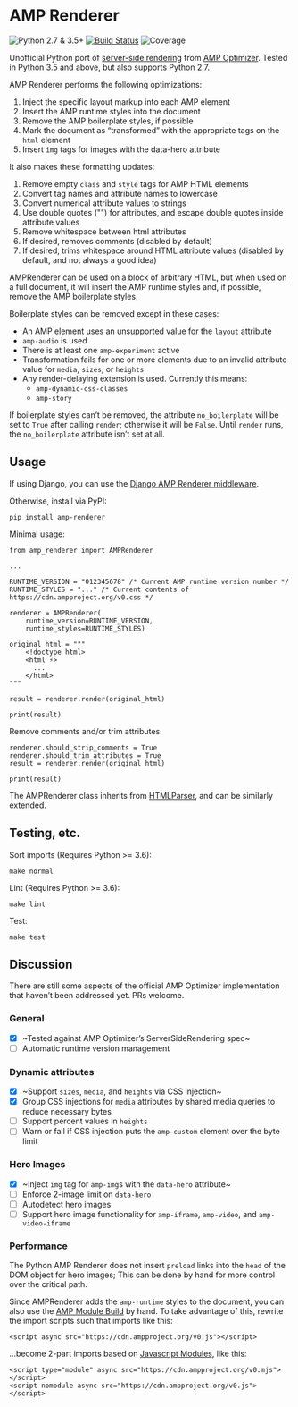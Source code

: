 # AMP Renderer

![Python 2.7 & 3.5+](https://img.shields.io/badge/python-2.7%20%7C%203.5%2B-blue) [![Build Status](https://travis-ci.com/chasefinch/amp-renderer.svg?branch=master)](https://travis-ci.com/chasefinch/amp-renderer) ![Coverage](https://img.shields.io/badge/coverage-89%25-green)

Unofficial Python port of [server-side rendering](https://amp.dev/documentation/guides-and-tutorials/optimize-and-measure/amp-optimizer-guide/explainer/?format=websites) from [AMP Optimizer](https://github.com/ampproject/amp-toolbox/tree/main/packages/optimizer). Tested in Python 3.5 and above, but also supports Python 2.7.

AMP Renderer performs the following optimizations:
1. Inject the specific layout markup into each AMP element
2. Insert the AMP runtime styles into the document
3. Remove the AMP boilerplate styles, if possible
4. Mark the document as “transformed” with the appropriate tags on the `html` element
5. Insert `img` tags for images with the data-hero attribute

It also makes these formatting updates:
1. Remove empty `class` and `style` tags for AMP HTML elements
2. Convert tag names and attribute names to lowercase
3. Convert numerical attribute values to strings
4. Use double quotes ("") for attributes, and escape double quotes inside attribute values
5. Remove whitespace between html attributes
6. If desired, removes comments (disabled by default)
7. If desired, trims whitespace around HTML attribute values (disabled by default, and not always a good idea)

AMPRenderer can be used on a block of arbitrary HTML, but when used on a full document, it will insert the AMP runtime styles and, if possible, remove the AMP boilerplate styles.

Boilerplate styles can be removed except in these cases:
- An AMP element uses an unsupported value for the `layout` attribute
- `amp-audio` is used
- There is at least one `amp-experiment` active
- Transformation fails for one or more elements due to an invalid attribute value for `media`, `sizes`, or `heights`
- Any render-delaying extension is used. Currently this means:
  - `amp-dynamic-css-classes`
  - `amp-story`

If boilerplate styles can’t be removed, the attribute `no_boilerplate` will be set to `True` after calling `render`; otherwise it will be `False`. Until `render` runs, the `no_boilerplate` attribute isn’t set at all.

## Usage

If using Django, you can use the [Django AMP Renderer middleware](https://github.com/chasefinch/django-amp-renderer).

Otherwise, install via PyPI:
	
	pip install amp-renderer

Minimal usage:

	from amp_renderer import AMPRenderer

	...

	RUNTIME_VERSION = "012345678" /* Current AMP runtime version number */
	RUNTIME_STYLES = "..." /* Current contents of https://cdn.ampproject.org/v0.css */

	renderer = AMPRenderer(
		runtime_version=RUNTIME_VERSION,
		runtime_styles=RUNTIME_STYLES)

	original_html = """
	    <!doctype html>
	    <html ⚡>
	      ...
	    </html>
	"""

	result = renderer.render(original_html)

	print(result)


Remove comments and/or trim attributes:

	renderer.should_strip_comments = True
	renderer.should_trim_attributes = True
	result = renderer.render(original_html)

	print(result)


The AMPRenderer class inherits from [HTMLParser](https://docs.python.org/3/library/html.parser.html), and can be similarly extended.

## Testing, etc.

Sort imports (Requires Python >= 3.6):

	make normal

Lint (Requires Python >= 3.6):

	make lint

Test:

	make test

## Discussion

There are still some aspects of the official AMP Optimizer implementation that haven’t been addressed yet. PRs welcome.

### General
- [x] ~Tested against AMP Optimizer’s ServerSideRendering spec~
- [ ] Automatic runtime version management

### Dynamic attributes
- [x] ~Support `sizes`, `media`, and `heights` via CSS injection~
- [x] Group CSS injections for `media` attributes by shared media queries to reduce necessary bytes
- [ ] Support percent values in `heights`
- [ ] Warn or fail if CSS injection puts the `amp-custom` element over the byte limit

### Hero Images
- [x] ~Inject `img` tag for `amp-img`s with the `data-hero` attribute~
- [ ] Enforce 2-image limit on `data-hero`
- [ ] Autodetect hero images
- [ ] Support hero image functionality for `amp-iframe`, `amp-video`, and `amp-video-iframe`

### Performance

The Python AMP Renderer does not insert `preload` links into the `head` of the DOM object for hero images; This can be done by hand for more control over the critical path.

Since AMPRenderer adds the `amp-runtime` styles to the document, you can also use the [AMP Module Build](https://amp.dev/documentation/guides-and-tutorials/optimize-and-measure/amp-optimizer-guide/explainer/?format=websites#amp-module-build-(coming-soon)) by hand. To take advantage of this, rewrite the import scripts such that imports like this:

	<script async src="https://cdn.ampproject.org/v0.js"></script>

...become 2-part imports based on [Javascript Modules](https://v8.dev/features/modules#browser), like this:

	<script type="module" async src="https://cdn.ampproject.org/v0.mjs"></script>
	<script nomodule async src="https://cdn.ampproject.org/v0.js"></script> 
